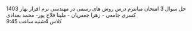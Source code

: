 حل سوال 3 امتحان میانترم درس روش های رسمی در مهندسی نرم افزار بهار 1403 </br>
کسری جامعی - زهرا جعفریان - ملینا فلاح پور- محمد بغدادی </br>
کلاس 4شنبه ساعت 9:45
